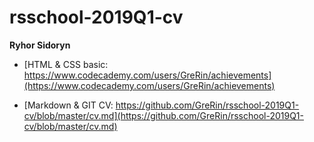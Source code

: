 # rsschool-2019Q1-cv
**Ryhor Sidoryn**
* [HTML & CSS basic: https://www.codecademy.com/users/GreRin/achievements](https://www.codecademy.com/users/GreRin/achievements)

* [Markdown & GIT CV: https://github.com/GreRin/rsschool-2019Q1-cv/blob/master/cv.md](https://github.com/GreRin/rsschool-2019Q1-cv/blob/master/cv.md)
